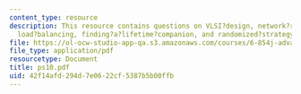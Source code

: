 ```yaml
---
content_type: resource
description: This resource contains questions on VLSI?design, network?routing, set?basis,
  load?balancing, finding?a?lifetime?companion, and randomized?strategy.
file: https://ol-ocw-studio-app-qa.s3.amazonaws.com/courses/6-854j-advanced-algorithms-fall-2005/42f14afd294d7e0622cf5387b5b00ffb_ps10.pdf
file_type: application/pdf
resourcetype: Document
title: ps10.pdf
uid: 42f14afd-294d-7e06-22cf-5387b5b00ffb
---
```

